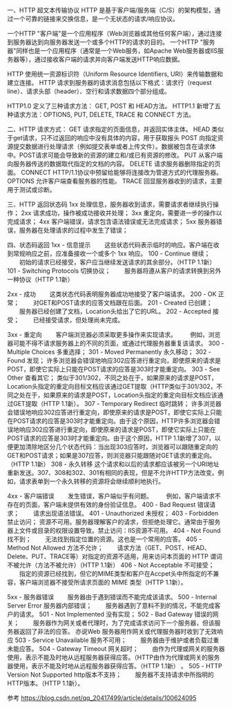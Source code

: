 一、HTTP 超文本传输协议
HTTP 是基于客户端/服务端（C/S）的架构模型，通过一个可靠的链接来交换信息，是一个无状态的请求/响应协议。

一个HTTP "客户端"是一个应用程序（Web浏览器或其他任何客户端），通过连接到服务器达到向服务器发送一个或多个HTTP的请求的目的。
一个HTTP "服务器"同样也是一个应用程序（通常是一个Web服务，如Apache Web服务器或IIS服务器等），通过接收客户端的请求并向客户端发送HTTP响应数据。

HTTP 使用统一资源标识符（Uniform Resource Identifiers, URI）来传输数据和建立连接。
HTTP 请求到服务器的请求消息包括以下格式：请求行（request line）、请求头部（header）、空行和请求数据四个部分组成。

HTTP1.0 定义了三种请求方法： GET, POST 和 HEAD方法。
HTTP1.1 新增了五种请求方法：OPTIONS, PUT, DELETE, TRACE 和 CONNECT 方法。


二、HTTP 请求方式：
GET	请求指定的页面信息，并返回实体主体。
HEAD	类似于get请求，只不过返回的响应中没有具体的内容，用于获取报头
POST    	向指定资源提交数据进行处理请求（例如提交表单或者上传文件）。数据被包含在请求体中。POST请求可能会导致新的资源的建立和/或已有资源的修改。
PUT    从客户端向服务器传送的数据取代指定的文档的内容。
DELETE    请求服务器删除指定的页面。
CONNECT    HTTP/1.1协议中预留给能够将连接改为管道方式的代理服务器。
OPTIONS    允许客户端查看服务器的性能。
TRACE  	回显服务器收到的请求，主要用于测试或诊断。


三、HTTP 返回状态码
1xx 处理信息，服务器收到请求，需要请求者继续执行操作；
2xx 请求成功，操作被成功接收并处理；
3xx 重定向，需要进一步的操作以完成请求；
4xx 客户端错误，请求包含语法错误或无法完成请求；
5xx 服务器错误，服务器在处理请求的过程中发生了错误；



四、状态码返回
1xx - 信息提示
　　这些状态代码表示临时的响应。客户端在收到常规响应之前，应准备接收一个或多个 1xx 响应。
100 - Continue 继续；
　　初始的请求已经接受，客户应当继续发送请求的其余部分。（HTTP 1.1新）
101 - Switching Protocols 切换协议；
　　服务器将遵从客户的请求转换到另外一种协议（HTTP 1.1新）


2xx - 成功
　　这类状态代码表明服务器成功地接受了客户端请求。
200 - OK 正常；
　　对GET和POST请求的应答文档跟在后面。
201 - Created 已创建；
　　服务器已经创建了文档，Location头给出了它的URL。
202 - Accepted 接受；
　　已经接受请求，但处理尚未完成。


3xx - 重定向
　　客户端浏览器必须采取更多操作来实现请求。
　　例如，浏览器可能不得不请求服务器上的不同的页面，或通过代理服务器重复该请求。
300 - Multiple Choices 多重选择；
301 - Moved Permanently 永久移动；
302 - Found 发现；
     许多浏览器会错误地响应302应答进行重定向，即使原来的请求是POST，即使它实际上只能在POST请求的应答是303时才能重定向。
303 - See Other 查看其它；
    类似于301/302，不同之处在于，如果原来的请求是POST，Location头指定的重定向目标文档应该通过GET提取（HTTP类似于301/302，不同之处在于，如果原来的请求是POST，Location头指定的重定向目标文档应该通过GET提取（HTTP 1.1新）。
307 - Temporary Redirect 临时跳转；
        许多浏览器会错误地响应302应答进行重定向，即使原来的请求是POST，即使它实际上只能在POST请求的应答是303时才能重定向。由于这个原因，HTTP许多浏览器会错误地响应302应答进行重定向，即使原来的请求是POST，即使它实际上只能在POST请求的应答是303时才能重定向。由于这个原因，HTTP 1.1新增了307，以便更加清除地区分几个状态代码：当出现303应答时，浏览器可以跟随重定向的GET和POST请求；如果是307应答，则浏览器只能跟随对GET请求的重定向。（HTTP 1.1新）
308 - 永久转移
    这个请求和以后的请求都应该被另一个URI地址重新发送。307、308和302、301有相同的表现，但是不允许HTTP方法改变。例如，请求表单到一个永久转移的资源将会继续顺利地执行。



4xx - 客户端错误
　　发生错误，客户端似乎有问题。
　　例如，客户端请求不存在的页面，客户端未提供有效的身份验证信息。
400 - Bad Request 错误请求；
　　请求出现语法错误。
401 - Unauthorized 未授权；
403 - Forbidden 禁止访问；
      资源不可用。服务器理解客户的请求，但拒绝处理它。通常由于服务器上文件或目录的权限设置导致。禁止访问：IIS资源不可用。
404 - Not Found 找不到；
　　无法找到指定位置的资源。这也是一个常用的应答。
405 - Method Not Allowed  方法不允许；
　　请求方法（GET、POST、HEAD、Delete、PUT、TRACE等）对指定的资源不适用，用来访问本页面的 HTTP 谓词不被允许（方法不被允许）（HTTP 1.1新）
406 - Not Acceptable 不可接受；
　　指定的资源已经找到，但它的MIME类型和客户在Accpet头中所指定的不兼容，客户端浏览器不接受所请求页面的 MIME 类型（HTTP 1.1新）。


5xx - 服务器错误
　　服务器由于遇到错误而不能完成该请求。
500 - Internal Server Error 服务器内部错误；
　　服务器遇到了意料不到的情况，不能完成客户的请求。
501 - Not Implemented 没有实现；
502 - Bad Gateway 错误的网关；
　　服务器作为网关或者代理时，为了完成请求访问下一个服务器，但该服务器返回了非法的应答。 亦说Web 服务器用作网关或代理服务器时收到了无效响应
503 - Service Unavailable 服务不可用；
　　服务器由于维护或者负载过重未能应答。
504 - Gateway Timeout 网关超时；
　　由作为代理或网关的服务器使用，表示不能及时地从远程服务器获得应答。（HTTP由作为代理或网关的服务器使用，表示不能及时地从远程服务器获得应答。（HTTP 1.1新） 。
505 - HTTP Version Not Supported http版本不支持；
　　服务器不支持请求中所指明的HTTP版本。（HTTP 1.1新）。


参考
https://blog.csdn.net/qq_20417499/article/details/100624095


